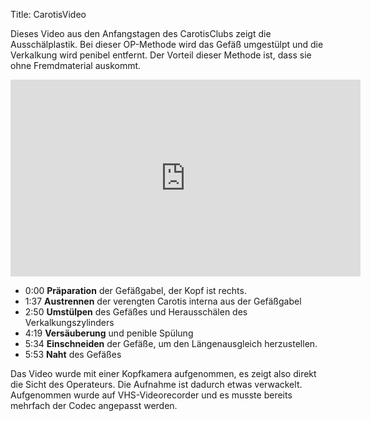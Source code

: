 Title: CarotisVideo

Dieses Video aus den Anfangstagen des CarotisClubs zeigt die Ausschälplastik. 
Bei dieser OP-Methode wird das Gefäß umgestülpt und die Verkalkung wird penibel entfernt.
Der Vorteil dieser Methode ist, dass sie ohne Fremdmaterial auskommt. 

<iframe width="560" height="315" src="https://www.youtube.com/embed/rV2_ocUe4KM" frameborder="0" allow="accelerometer; autoplay; encrypted-media; gyroscope; picture-in-picture" allowfullscreen></iframe>


* 0:00 **Präparation** der Gefäßgabel, der Kopf ist rechts.
* 1:37 **Austrennen** der verengten Carotis interna aus der Gefäßgabel
* 2:50 **Umstülpen** des Gefäßes und Herausschälen des Verkalkungszylinders
* 4:19 **Versäuberung** und penible Spülung
* 5:34 **Einschneiden** der Gefäße, um den Längenausgleich herzustellen. 
* 5:53 **Naht** des Gefäßes 

Das Video wurde mit einer Kopfkamera aufgenommen, es zeigt also direkt die Sicht des Operateurs. 
Die Aufnahme ist dadurch etwas verwackelt. 
Aufgenommen wurde auf VHS-Videorecorder und es musste bereits mehrfach der Codec angepasst werden.
